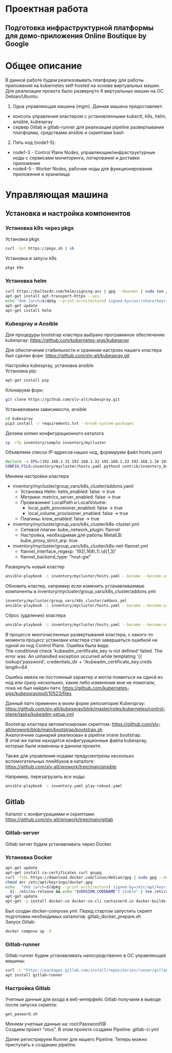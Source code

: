 # Проектная работа

## Подготовка инфраструктурной платформы для демо-приложения Online Boutique by Google

# Общее описание

В данной работе будем реализовывать платформу для работы приложения на kubernetes self-hosted на основе виртуальных машин.
Для реализации проекта было развернуто 6 виртуальных машин на ОС Debian/Ubuntu:

1. Одна управляющая машина (mgm). Данная машина предоставляет:
  - консоль управления кластером с установленными kubectl, k9s, helm, ansible, kubespray
  - сервер Gitlab и gitlab-runner для реализации pipeline развертывания платформы, средствами ansible и скриптами bash
2. Пять нод (node1-5):
  - node1-3 - Control Plane Nodes, управляющие/инфраструктурные ноды с сервисами мониторинга, логирования и доставки приложения
  - node4-5 - Worker Nodes, рабочие ноды для функционирования приложения и хранилища

# Управляющая машина

## Установка и настройка компонентов

### Установка k9s через pkgx

Установка pkgx
```sh
curl -Ssf https://pkgx.sh | sh
```
Установка и запуск k9s
```sh
pkgx k9s
```

### Установка helm
```sh
curl https://baltocdn.com/helm/signing.asc | gpg --dearmor | sudo tee /usr/share/keyrings/helm.gpg > /dev/null
apt-get install apt-transport-https --yes
echo "deb [arch=$(dpkg --print-architecture) signed-by=/usr/share/keyrings/helm.gpg] https://baltocdn.com/helm/stable/debian/ all main" | sudo tee /etc/apt/sources.list.d/helm-stable-debian.list
apt-get update
apt-get install helm
```
### Kubespray и Ansible
Для процедуры bootstrap кластера выбрано программное обеспечение kubespray:
https://github.com/kubernetes-sigs/kubespray

Для обеспечения стабильности и хранения настроек нашего кластера был сделан форк:
https://github.com/slv-alt/kubespray.git

Настройка kubespray, установка ansible  
Установка pip:
```sh
apt-get install pip  
```
Клонируем форк:
```sh
git clone https://github.com/slv-alt/kubespray.git
```
Устанавливаем зависимости, ansible
```sh
cd kubespray
pip3 install -r requirements.txt --break-system-packages
```
Делаем копию конфигурационного каталога
```sh
cp -rfp inventory/sample inventory/mycluster
```
Объявляем список IP-адресов наших нод, формируем файл hosts.yaml
```sh
declare -a IPS=(192.168.1.31 192.168.1.32 192.168.1.33 192.168.1.34 192.168.1.35)
CONFIG_FILE=inventory/mycluster/hosts.yaml python3 contrib/inventory_builder/inventory.py ${IPS[@]}
```
Меняем настройки кластера
  - inventory/mycluster/group_vars/k8s_cluster/addons.yaml
     - Установка Helm: helm_enabled: false -> true
     - Метрики: metrics_server_enabled: false -> true
     - Провижининг LocalPath и LocalVolume:
         - local_path_provisioner_enabled: false -> true
         - local_volume_provisioner_enabled: false -> true
     - Плагины: krew_enabled: false -> true
  - inventory/mycluster/group_vars/k8s_cluster/k8s-cluster.yml
     - Сетевой плагин: kube_network_plugin: flannel
     - Настройка, необходимая для работы MetalLB: kube_proxy_strict_arp: true
  - inventory/mycluster/group_vars/k8s_cluster/k8s-net-flannel.yml
      - flannel_interface_regexp: '192\\.168\\.1\\.\\d{1,3}'
      - flannel_backend_type: "host-gw"

Развернуть новый кластер
```sh
ansible-playbook -i inventory/mycluster/hosts.yaml --become --become-user=root cluster.yml
```

Обновить кластер, например если изменить устанавливаемые компоненты в inventory/mycluster/group_vars/k8s_cluster/addons.yml
```sh
inventory/mycluster/group_vars/k8s_cluster/addons.yml
ansible-playbook -i inventory/mycluster/hosts.yaml --become --become-user=root upgrade-cluster.yml
```

Сброс (удаление) кластера
```sh
ansible-playbook -i inventory/mycluster/hosts.yaml --become --become-user=root reset.yml
```
В процессе многочисленных развертываний кластера, с какого-то момента процесс установки кластера стал завершаться ошибкой
на одной из нод Control Plane. Ошибка была вида:  
The conditional check 'kubeadm_certificate_key is not defined' failed. The error was: An unhandled exception occurred while templating '{{ lookup('password', credentials_dir + '/kubeadm_certificate_key.creds length=64

Ошибка имела не постоянный характер и могла появиться на одной из нод или сразу нескольких, какие либо изменения мне
не помогали, пока не был найден патч:
https://github.com/kubernetes-sigs/kubespray/pull/10523/files

Данный патч применен в моем форке репозитория Kuberspray: https://github.com/slv-alt/kubespray/blob/master/roles/kubernetes/control-plane/tasks/kubeadm-setup.yml

Bootstrap кластера автоматизирован скриптом:  https://github.com/slv-alt/prowork/blob/main/bootstrap/bootstrap.sh  
Аналогичние сценарий реализован в pipeline этапе bootstrap.  
В этой же папке находятся конфигурационные файла kubespray, которые были изменены в данном проекте.

Также для управления нодами предусмотрены несколько вспомогательных плейбуков в каталоге:  
https://github.com/slv-alt/prowork/tree/main/ansible

Например, перезагрузить все ноды:  
```sh
ansible-playbook -i inventory.yaml play-reboot.yaml
```

## Gitlab
Каталог с конфигурациями и скриптами:  
https://github.com/slv-alt/prowork/tree/main/gitlab

### Gitlab-server
Gitlab server будем устанавливать через Docker.

### Установка Docker
```sh
apt-get update
apt-get install ca-certificates curl gnupg
curl -fsSL https://download.docker.com/linux/debian/gpg | sudo gpg --dearmor -o /etc/apt/keyrings/docker.gpg
chmod a+r /etc/apt/keyrings/docker.gpg
echo   "deb [arch=$(dpkg --print-architecture) signed-by=/etc/apt/keyrings/docker.gpg] https://download.docker.com/linux/debian \
  $(. /etc/os-release && echo "$VERSION_CODENAME") stable" | tee /etc/apt/sources.list.d/docker.list > /dev/null
apt-get update
apt-get -y install docker-ce docker-ce-cli containerd.io docker-buildx-plugin docker-compose-plugin
```

Был создан docker-compose.yml. Перед стартом запустить скрипт подготовки необходимых каталогов:
gitlab_docker_prepare.sh  
Запуск Gitlab:
```sh
docker compose up -d
```

### Gitlab-runner
Gitlab-runner будем устанавливать напосредственно в ОС управляющей машины:
```sh
curl -L "https://packages.gitlab.com/install/repositories/runner/gitlab-runner/script.deb.sh" | sudo bash
apt install gitlab-runner
```

### Настройка Gitlab
Учетные данные для входа в веб-интерфейс Gitlab получаем в выводе после запуска скрипта:
```sh
get_pasword.sh
```
Меняем учетные данные на:
root:Password1@  
Создаем проект "otus". В этом проекте создаем Pipeline:
gitlab-ci.yml

Далее регистрируем Runner для нашего Pipeline. Теперь можно приступать к созданию pipeline.




